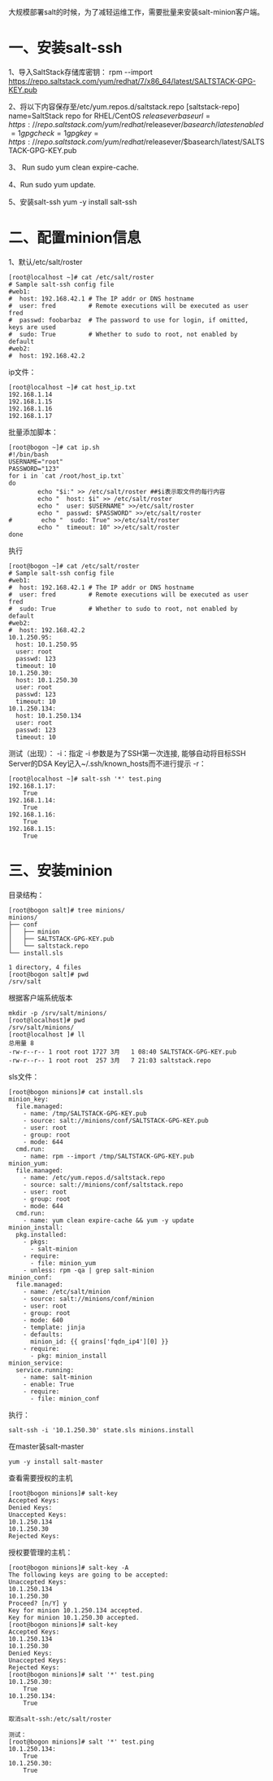 大规模部署salt的时候，为了减轻运维工作，需要批量来安装salt-minion客户端。

# 一、安装salt-ssh #

1、导入SaltStack存储库密钥：
rpm --import https://repo.saltstack.com/yum/redhat/7/x86_64/latest/SALTSTACK-GPG-KEY.pub

 2、将以下内容保存至/etc/yum.repos.d/saltstack.repo
[saltstack-repo]
name=SaltStack repo for RHEL/CentOS $releasever
baseurl=https://repo.saltstack.com/yum/redhat/$releasever/$basearch/latest
enabled=1
gpgcheck=1
gpgkey=https://repo.saltstack.com/yum/redhat/$releasever/$basearch/latest/SALTSTACK-GPG-KEY.pub

3、 Run sudo yum clean expire-cache.
 
4、Run sudo yum update.

5、安装salt-ssh
yum -y install salt-ssh


# 二、配置minion信息 #

1、默认/etc/salt/roster 

```
[root@localhost ~]# cat /etc/salt/roster
# Sample salt-ssh config file
#web1:
#  host: 192.168.42.1 # The IP addr or DNS hostname
#  user: fred         # Remote executions will be executed as user fred
#  passwd: foobarbaz  # The password to use for login, if omitted, keys are used
#  sudo: True         # Whether to sudo to root, not enabled by default
#web2:
#  host: 192.168.42.2
```

ip文件：

```
[root@localhost ~]# cat host_ip.txt 
192.168.1.14
192.168.1.15
192.168.1.16
192.168.1.17
```

批量添加脚本：

```
[root@bogon ~]# cat ip.sh
#!/bin/bash
USERNAME="root"
PASSWORD="123"
for i in `cat /root/host_ip.txt`
do
        echo "$i:" >> /etc/salt/roster ##$i表示取文件的每行内容
        echo "  host: $i" >> /etc/salt/roster
        echo "  user: $USERNAME" >>/etc/salt/roster
        echo "  passwd: $PASSWORD" >>/etc/salt/roster
#        echo "  sudo: True" >>/etc/salt/roster
        echo "  timeout: 10" >>/etc/salt/roster
done
```


执行

```
[root@bogon ~]# cat /etc/salt/roster
# Sample salt-ssh config file
#web1:
#  host: 192.168.42.1 # The IP addr or DNS hostname
#  user: fred         # Remote executions will be executed as user fred
#  sudo: True         # Whether to sudo to root, not enabled by default
#web2:
#  host: 192.168.42.2
10.1.250.95:
  host: 10.1.250.95
  user: root
  passwd: 123
  timeout: 10
10.1.250.30:
  host: 10.1.250.30
  user: root
  passwd: 123
  timeout: 10
10.1.250.134:
  host: 10.1.250.134
  user: root
  passwd: 123
  timeout: 10
```


测试（出现）：
-i：指定 -i 参数是为了SSH第一次连接, 能够自动将目标SSH Server的DSA Key记入~/.ssh/known_hosts而不进行提示
-r：

```
[root@localhost ~]# salt-ssh '*' test.ping
192.168.1.17:
    True
192.168.1.14:
    True
192.168.1.16:
    True
192.168.1.15:
    True
```


# 三、安装minion #

目录结构：

```
[root@bogon salt]# tree minions/
minions/
├── conf
│   ├── minion
│   ├── SALTSTACK-GPG-KEY.pub
│   └── saltstack.repo
└── install.sls
 
1 directory, 4 files
[root@bogon salt]# pwd
/srv/salt
```

根据客户端系统版本
```
mkdir -p /srv/salt/minions/
[root@localhost]# pwd
/srv/salt/minions/
[root@localhost ]# ll
总用量 8
-rw-r--r-- 1 root root 1727 3月   1 08:40 SALTSTACK-GPG-KEY.pub
-rw-r--r-- 1 root root  257 3月   7 21:03 saltstack.repo
```

sls文件：

```
[root@bogon minions]# cat install.sls
minion_key:
  file.managed:
    - name: /tmp/SALTSTACK-GPG-KEY.pub
    - source: salt://minions/conf/SALTSTACK-GPG-KEY.pub
    - user: root
    - group: root
    - mode: 644
  cmd.run:
    - name: rpm --import /tmp/SALTSTACK-GPG-KEY.pub
minion_yum:
  file.managed:
    - name: /etc/yum.repos.d/saltstack.repo
    - source: salt://minions/conf/saltstack.repo
    - user: root
    - group: root
    - mode: 644
  cmd.run:
    - name: yum clean expire-cache && yum -y update
minion_install:
  pkg.installed:
    - pkgs:
      - salt-minion
    - require:
      - file: minion_yum
    - unless: rpm -qa | grep salt-minion
minion_conf:
  file.managed:
    - name: /etc/salt/minion
    - source: salt://minions/conf/minion
    - user: root
    - group: root
    - mode: 640
    - template: jinja
    - defaults:
      minion_id: {{ grains['fqdn_ip4'][0] }}
    - require:
      - pkg: minion_install
minion_service:
  service.running:
    - name: salt-minion
    - enable: True
    - require:
      - file: minion_conf
```

执行：

```
salt-ssh -i '10.1.250.30' state.sls minions.install
```

在master装salt-master
```
yum -y install salt-master 
```

查看需要授权的主机

```
[root@bogon minions]# salt-key
Accepted Keys:
Denied Keys:
Unaccepted Keys:
10.1.250.134
10.1.250.30
Rejected Keys:
```

授权要管理的主机：
```
[root@bogon minions]# salt-key -A
The following keys are going to be accepted:
Unaccepted Keys:
10.1.250.134
10.1.250.30
Proceed? [n/Y] y
Key for minion 10.1.250.134 accepted.
Key for minion 10.1.250.30 accepted.
[root@bogon minions]# salt-key
Accepted Keys:
10.1.250.134
10.1.250.30
Denied Keys:
Unaccepted Keys:
Rejected Keys:
[root@bogon minions]# salt '*' test.ping
10.1.250.30:
    True
10.1.250.134:
    True

取消salt-ssh:/etc/salt/roster

测试：
[root@bogon minions]# salt '*' test.ping
10.1.250.134:
    True
10.1.250.30:
    True
```